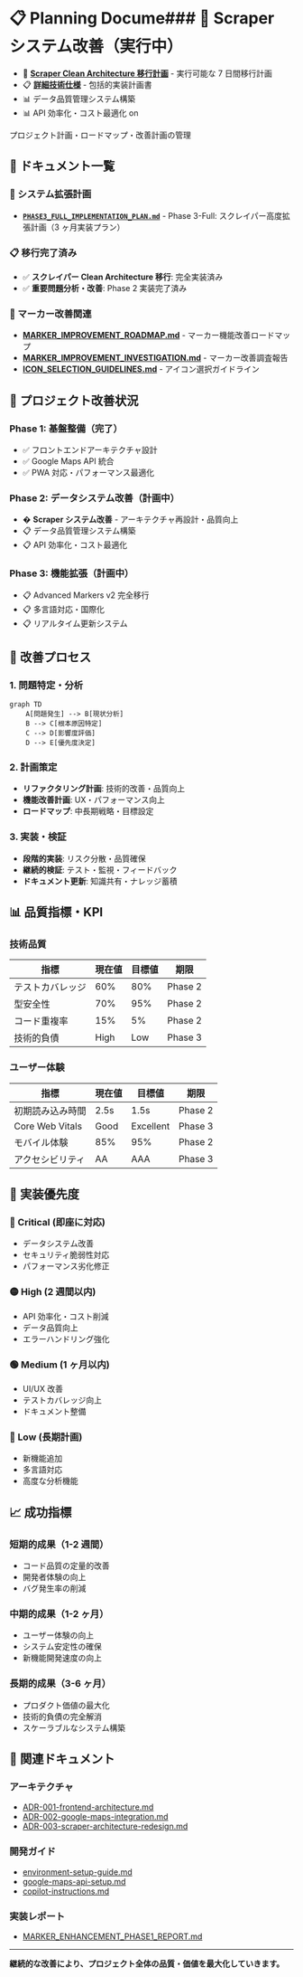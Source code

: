 # 📋 Planning Docume### 🔄 Scraper システム改善（実行中）

- 🚀 **[Scraper Clean Architecture 移行計画](./SCRAPER_MIGRATION_PLAN_EXECUTIVE_SUMMARY.md)** - 実行可能な 7 日間移行計画
- 📋 **[詳細技術仕様](./SCRAPER_CLEAN_ARCHITECTURE_MIGRATION_PLAN.md)** - 包括的実装計画書
- 📊 データ品質管理システム構築
- 📊 API 効率化・コスト最適化 on

プロジェクト計画・ロードマップ・改善計画の管理

## 📁 ドキュメント一覧

### 🔧 システム拡張計画

- **[`PHASE3_FULL_IMPLEMENTATION_PLAN.md`](PHASE3_FULL_IMPLEMENTATION_PLAN.md)** - Phase 3-Full: スクレイパー高度拡張計画（3 ヶ月実装プラン）

### 📋 移行完了済み

- ✅ **スクレイパー Clean Architecture 移行**: 完全実装済み
- ✅ **重要問題分析・改善**: Phase 2 実装完了済み

### 🎯 マーカー改善関連

- **[MARKER_IMPROVEMENT_ROADMAP.md](./MARKER_IMPROVEMENT_ROADMAP.md)** - マーカー機能改善ロードマップ
- **[MARKER_IMPROVEMENT_INVESTIGATION.md](./MARKER_IMPROVEMENT_INVESTIGATION.md)** - マーカー改善調査報告
- **[ICON_SELECTION_GUIDELINES.md](./ICON_SELECTION_GUIDELINES.md)** - アイコン選択ガイドライン

## 🎯 プロジェクト改善状況

### Phase 1: 基盤整備（完了）

- ✅ フロントエンドアーキテクチャ設計
- ✅ Google Maps API 統合
- ✅ PWA 対応・パフォーマンス最適化

### Phase 2: データシステム改善（計画中）

- � **Scraper システム改善** - アーキテクチャ再設計・品質向上
- 📋 データ品質管理システム構築
- 📋 API 効率化・コスト最適化

### Phase 3: 機能拡張（計画中）

- 📋 Advanced Markers v2 完全移行
- 📋 多言語対応・国際化
- 📋 リアルタイム更新システム

## 🔧 改善プロセス

### 1. 問題特定・分析

```mermaid
graph TD
    A[問題発生] --> B[現状分析]
    B --> C[根本原因特定]
    C --> D[影響度評価]
    D --> E[優先度決定]
```

### 2. 計画策定

- **リファクタリング計画**: 技術的改善・品質向上
- **機能改善計画**: UX・パフォーマンス向上
- **ロードマップ**: 中長期戦略・目標設定

### 3. 実装・検証

- **段階的実装**: リスク分散・品質確保
- **継続的検証**: テスト・監視・フィードバック
- **ドキュメント更新**: 知識共有・ナレッジ蓄積

## 📊 品質指標・KPI

### 技術品質

| 指標             | 現在値 | 目標値 | 期限    |
| ---------------- | ------ | ------ | ------- |
| テストカバレッジ | 60%    | 80%    | Phase 2 |
| 型安全性         | 70%    | 95%    | Phase 2 |
| コード重複率     | 15%    | 5%     | Phase 2 |
| 技術的負債       | High   | Low    | Phase 3 |

### ユーザー体験

| 指標             | 現在値 | 目標値    | 期限    |
| ---------------- | ------ | --------- | ------- |
| 初期読み込み時間 | 2.5s   | 1.5s      | Phase 2 |
| Core Web Vitals  | Good   | Excellent | Phase 3 |
| モバイル体験     | 85%    | 95%       | Phase 2 |
| アクセシビリティ | AA     | AAA       | Phase 3 |

## 🚀 実装優先度

### 🔴 Critical (即座に対応)

- データシステム改善
- セキュリティ脆弱性対応
- パフォーマンス劣化修正

### 🟡 High (2 週間以内)

- API 効率化・コスト削減
- データ品質向上
- エラーハンドリング強化

### 🟢 Medium (1 ヶ月以内)

- UI/UX 改善
- テストカバレッジ向上
- ドキュメント整備

### 🔵 Low (長期計画)

- 新機能追加
- 多言語対応
- 高度な分析機能

## 📈 成功指標

### 短期的成果（1-2 週間）

- コード品質の定量的改善
- 開発者体験の向上
- バグ発生率の削減

### 中期的成果（1-2 ヶ月）

- ユーザー体験の向上
- システム安定性の確保
- 新機能開発速度の向上

### 長期的成果（3-6 ヶ月）

- プロダクト価値の最大化
- 技術的負債の完全解消
- スケーラブルなシステム構築

## 🔗 関連ドキュメント

### アーキテクチャ

- [ADR-001-frontend-architecture.md](../architecture/ADR-001-frontend-architecture.md)
- [ADR-002-google-maps-integration.md](../architecture/ADR-002-google-maps-integration.md)
- [ADR-003-scraper-architecture-redesign.md](../architecture/ADR-003-scraper-architecture-redesign.md)

### 開発ガイド

- [environment-setup-guide.md](../development/environment-setup-guide.md)
- [google-maps-api-setup.md](../development/google-maps-api-setup.md)
- [copilot-instructions.md](../development/copilot-instructions.md)

### 実装レポート

- [MARKER_ENHANCEMENT_PHASE1_REPORT.md](../reports/MARKER_ENHANCEMENT_PHASE1_REPORT.md)

---

**継続的な改善により、プロジェクト全体の品質・価値を最大化していきます。**
